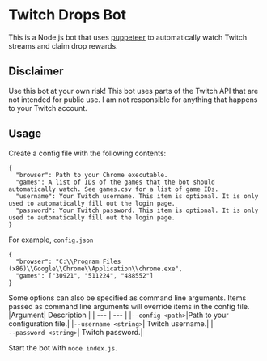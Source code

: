 # Twitch Drops Bot

This is a Node.js bot that uses [puppeteer](https://github.com/puppeteer/puppeteer) to automatically watch Twitch streams and claim drop rewards.

## Disclaimer

Use this bot at your own risk! This bot uses parts of the Twitch API that are not intended for public use. I am not responsible for anything that happens to your Twitch account.

## Usage

Create a config file with the following contents:
```
{
  "browser": Path to your Chrome executable.
  "games": A list of IDs of the games that the bot should automatically watch. See games.csv for a list of game IDs.
  "username": Your Twitch username. This item is optional. It is only used to automatically fill out the login page.
  "password": Your Twitch password. This item is optional. It is only used to automatically fill out the login page.
}
```
For example, `config.json`
```
{
  "browser": "C:\\Program Files (x86)\\Google\\Chrome\\Application\\chrome.exe",
  "games": ["30921", "511224", "488552"]
}
```

Some options can also be specified as command line arguments. Items passed as command line arguments will override items in the config file.
|Argument| Description |
| --- | --- |
|<code>&#8209;&#8209;config&nbsp;\<path\></code>|Path to your configuration file.|
|<code>&#8209;&#8209;username&nbsp;\<string\></code>| Twitch username.|
|<code>&#8209;&#8209;password&nbsp;\<string\></code>| Twitch password.|

Start the bot with `node index.js`.
